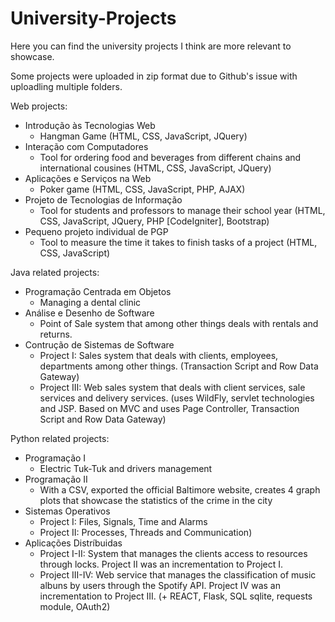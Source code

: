 # University-Projects

Here you can find the university projects I think are more relevant to showcase.

Some projects were uploaded in zip format due to Github's issue with uploadling multiple folders.

Web projects:
 - Introdução às Tecnologias Web 
    - Hangman Game (HTML, CSS, JavaScript, JQuery)
 - Interação com Computadores 
    - Tool for ordering food and beverages from different chains and international cousines (HTML, CSS, JavaScript, JQuery)
 - Aplicações e Serviços na Web 
    - Poker game (HTML, CSS, JavaScript, PHP, AJAX)
 - Projeto de Tecnologias de Informação 
    - Tool for students and professors to manage their school year (HTML, CSS, JavaScript, JQuery, PHP [CodeIgniter], Bootstrap)
 - Pequeno projeto individual de PGP 
    - Tool to measure the time it takes to finish tasks of a project (HTML, CSS, JavaScript)

Java related projects: 
 - Programação Centrada em Objetos
    - Managing a dental clinic
 - Análise e Desenho de Software
    - Point of Sale system that among other things deals with rentals and returns.
 - Contrução de Sistemas de Software
    - Project I: Sales system that deals with clients, employees, departments among other things. (Transaction Script and Row Data Gateway)
    - Project III: Web sales system that deals with client services, sale services and delivery services. (uses WildFly, servlet technologies and JSP. Based on MVC and uses Page Controller, Transaction Script and Row Data Gateway)
 
Python related projects:
 - Programação I
    - Electric Tuk-Tuk and drivers management
 - Programação II
    - With a CSV, exported the official Baltimore website, creates 4 graph plots that showcase the statistics of the crime in the city
 - Sistemas Operativos
    - Project I: Files, Signals, Time and Alarms
    - Project II: Processes, Threads and Communication)
 - Aplicações Distríbuidas
    - Project I-II: System that manages the clients access to resources through locks. Project II was an incrementation to Project I.
    - Project III-IV: Web service that manages the classification of music albuns by users through the Spotify API. Project IV was an incrementation to Project III. (+ REACT, Flask, SQL sqlite, requests module, OAuth2)
    
